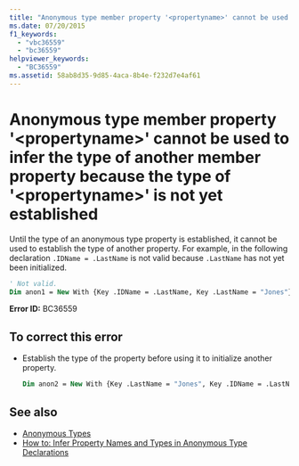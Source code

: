 ```yaml
---
title: "Anonymous type member property '<propertyname>' cannot be used to infer the type of another member property because the type of '<propertyname>' is not yet established"
ms.date: 07/20/2015
f1_keywords:
  - "vbc36559"
  - "bc36559"
helpviewer_keywords:
  - "BC36559"
ms.assetid: 58ab8d35-9d85-4aca-8b4e-f232d7e4af61
---
```

# Anonymous type member property '\<propertyname>' cannot be used to infer the type of another member property because the type of '\<propertyname>' is not yet established

Until the type of an anonymous type property is established, it cannot be used to establish the type of another property. For example, in the following declaration `.IDName = .LastName` is not valid because `.LastName` has not yet been initialized.

```vb
' Not valid.
Dim anon1 = New With {Key .IDName = .LastName, Key .LastName = "Jones"}
```

**Error ID:** BC36559

## To correct this error

- Establish the type of the property before using it to initialize another property.

  ```vb
  Dim anon2 = New With {Key .LastName = "Jones", Key .IDName = .LastName}
  ```

## See also

- [Anonymous Types](../../visual-basic/programming-guide/language-features/objects-and-classes/anonymous-types.md)
- [How to: Infer Property Names and Types in Anonymous Type Declarations](../../visual-basic/programming-guide/language-features/objects-and-classes/how-to-infer-property-names-and-types-in-anonymous-type-declarations.md)
